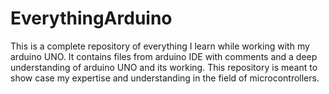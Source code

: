 # EverythingArduino
This is a complete repository of everything I learn while working with my arduino UNO. It contains files from arduino IDE with comments and a deep understanding of arduino UNO and its working. This repository is meant to show case my expertise and understanding in the field of microcontrollers. 


